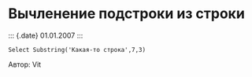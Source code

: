 Вычленение подстроки из строки
==============================

::: {.date}
01.01.2007
:::

    Select Substring('Какая-то строка',7,3)

Автор: Vit
